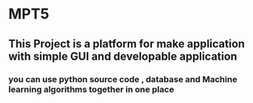 # MPT5
## This Project is a platform for make application  with simple  GUI  and developable application 
### you can use python source code , database and Machine learning algorithms together in one place
